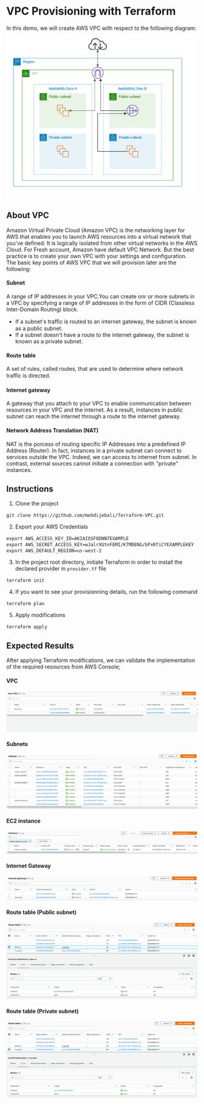 # VPC Provisioning with Terraform
In this demo, we will create AWS VPC with respect to the following diagram:
![](./Lab_Results/Screenshot%20from%202022-08-30%2011-50-04.png)
## About VPC 
Amazon Virtual Private Cloud (Amazon VPC) is the networking layer for AWS that enables you to launch AWS resources into a virtual network that you've defined. It is logically isolated from other virtual networks in the AWS Cloud.
For Fresh account, Amazon have default VPC Network. But the best practice is to create your own VPC with your settings and configuration.
The basic key points of AWS VPC that we will provision later are the following:
#### Subnet
A range of IP addresses in your VPC.You can create onr or more subnets in a VPC by specifying a range of IP addresses in the form of CIDR (Classless Inter-Domain Routing) block.
- If a subnet's traﬃc is routed to an internet gateway, the subnet is known as a public subnet.
- If a subnet doesn't have a route to the internet gateway, the subnet is known as a private subnet.
#### Route table
A set of rules, called routes, that are used to determine where network traﬃc is directed.
#### Internet gateway
A gateway that you attach to your VPC to enable communication between resources in your VPC and the internet. As a result, instances in public subnet can reach the internet through a route to the internet gateway.
#### Network Address Translation (NAT)
NAT is the porcess of routing specific IP Addresses into a predefined IP Address (Router). In fact, instances in a private subnet can connect to services outside the VPC. Indeed, we can access to internet from subnet. In contrast, external sources cannot initiate a connection with "private" instances.  
## Instructions
1. Clone the project 
```
git clone https://github.com/mehdijebali/Terraform-VPC.git
```
2. Export your AWS Credentials
```
export AWS_ACCESS_KEY_ID=AKIAIOSFODNN7EXAMPLE
export AWS_SECRET_ACCESS_KEY=wJalrXUtnFEMI/K7MDENG/bPxRfiCYEXAMPLEKEY
export AWS_DEFAULT_REGION=us-west-2
```
3. In the project root directory, initiate Terraform in order to install the declared provider in `provider.tf` file
```
terraform init
```
4. If you want to see your provisionning details, run the following command
```
terraform plan
```
5. Apply modifications
```
terraform apply
```
## Expected Results
After applying Terraform modifications, we can validate the implementation of the required resources from AWS Console;
#### VPC
![](./Lab_Results/vpc_name.png)
#### Subnets
![](./Lab_Results/subnet-name.png)
#### EC2 instance
![](./Lab_Results/custom_instance.png)
#### Internet Gateway 
![](./Lab_Results/gw_name.png)
#### Route table (Public subnet)
![](./Lab_Results/demo-rt.png)
#### Route table (Private subnet)
![](./Lab_Results/rt_private.png)
